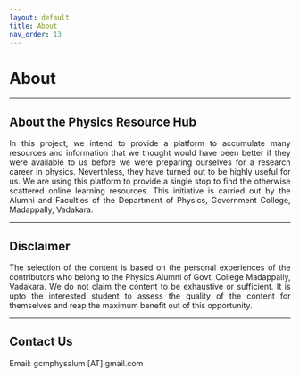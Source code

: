 ```yaml
---
layout: default
title: About
nav_order: 13
---
```

# About

---

## About the Physics Resource Hub

<p style="text-align:justify">
In this project, we intend to provide a platform to accumulate many resources and information that we thought would have been better if they were available to us before we were preparing ourselves for a research career in physics. Neverthless, they have turned out to be highly useful for us. We are using this platform to provide a single stop to find the otherwise scattered online learning resources. This initiative is carried out by the Alumni and Faculties of the Department of Physics, Government College, Madappally, Vadakara.
</p>

---

## Disclaimer

<p style="text-align:justify">
The selection of the content is based on the personal experiences of the contributors who belong to the Physics Alumni of Govt. College Madappally, Vadakara. We do not claim the content to be exhaustive or sufficient. It is upto the interested student to assess the quality of the content for themselves and reap the maximum benefit out of this opportunity.
</p>

---

## Contact Us

Email: gcmphysalum [AT] gmail.com
